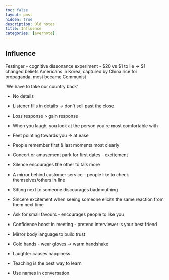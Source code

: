 ```yaml
---
toc: false
layout: post
hidden: true
description: Old notes
title: Influence
categories: [evernote]
---
```


## Influence

Festinger - cognitive dissonance 
experiment - $20 vs $1 to lie
-> $1 changed beliefs
Americans in Korea, captured by China
rice for propaganda, most became Communist


'We have to take our country back'
* No details
- Listener fills in details
-> don't sell past the close

* Loss response > gain response


* When you laugh, you look at the person you're most comfortable with
* Feet pointing towards you -> at ease
* People remember first & last moments most clearly
* Concert or amusement park for first dates - excitement
* Silence encourages the other to talk more
* A mirror behind customer service - people like to check themselves/others in line
* Sitting next to someone discourages badmouthing
* Sincere excitement when seeing someone elicits the same reaction from them next time
* Ask for small favours - encourages people to like you
* Confidence boost in meeting - pretend interviewer is your best friend
* Mirror body language to build trust
* Cold hands - wear gloves -> warm handshake
* Laughter causes happiness
* Teaching is the best way to learn
* Use names in conversation